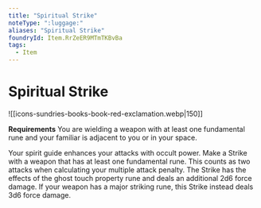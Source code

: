 ```yaml
---
title: "Spiritual Strike"
noteType: ":luggage:"
aliases: "Spiritual Strike"
foundryId: Item.RrZeER9MTmTKBvBa
tags:
  - Item
---
```


# Spiritual Strike
![[icons-sundries-books-book-red-exclamation.webp|150]]

**Requirements** You are wielding a weapon with at least one fundamental rune and your familiar is adjacent to you or in your space.

Your spirit guide enhances your attacks with occult power. Make a Strike with a weapon that has at least one fundamental rune. This counts as two attacks when calculating your multiple attack penalty. The Strike has the effects of the ghost touch property rune and deals an additional 2d6 force damage. If your weapon has a major striking rune, this Strike instead deals 3d6 force damage.

